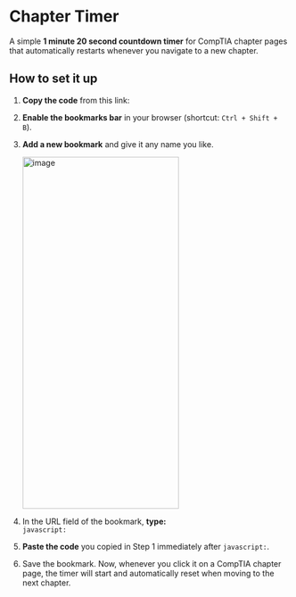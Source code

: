 # Chapter Timer

A simple **1 minute 20 second countdown timer** for CompTIA chapter pages that automatically restarts whenever you navigate to a new chapter.

## How to set it up

1. **Copy the code** from this link:  

2. **Enable the bookmarks bar** in your browser (shortcut: `Ctrl + Shift + B`).

3. **Add a new bookmark** and give it any name you like.  

   <img width="280" height="631" alt="image" src="https://github.com/user-attachments/assets/cd76a2ce-f0ce-481c-bb25-ffa0fb343ccd" />

4. In the URL field of the bookmark, **type:**  
   `javascript:`

5. **Paste the code** you copied in Step 1 immediately after `javascript:`.

6. Save the bookmark. Now, whenever you click it on a CompTIA chapter page, the timer will start and automatically reset when moving to the next chapter.
